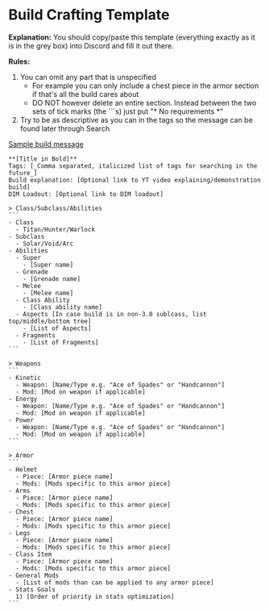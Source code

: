 # Build Crafting Template

**Explanation:** You should copy/paste this template (everything exactly as it is in the grey box) into Discord and fill it out there.

**Rules:**  
  1. You can omit any part that is unspecified
     - For example you can only include a chest piece in the armor section if that's all the build cares about
     - DO NOT however delete an entire section. Instead between the two sets of tick marks (the ```s) just put "* No requirements *"
  2. Try to be as descriptive as you can in the tags so the message can be found later through Search

[Sample build message](https://discord.com/channels/976911199142830080/977300841637765171/977329344026382466)

    **[Title in Bold]**
    Tags: [_Comma separated, italicized list of tags for searching in the future_]
    Build explanation: [Optional link to YT video explaining/demonstration build]
    DIM Loadout: [Optional link to DIM loadout]

    > Class/Subclass/Abilities
    ```
    - Class
      - Titan/Hunter/Warlock
    - Subclass
      - Solar/Void/Arc
    - Abilities
      - Super
        - [Super name]
      - Grenade
        - [Grenade name]
      - Melee
        - [Melee name]
      - Class Ability
        - [Class ability name]
      - Aspects [In case build is in non-3.0 sublcass, list top/middle/bottom tree]
        - [List of Aspects]
      - Fragments
        - [List of Fragments]
    ```

    > Weapons
    ```
    - Kinetic
      - Weapon: [Name/Type e.g. "Ace of Spades" or "Handcannon"]
      - Mod: [Mod on weapon if applicable]
    - Energy
      - Weapon: [Name/Type e.g. "Ace of Spades" or "Handcannon"]
      - Mod: [Mod on weapon if applicable]
    - Power
      - Weapon: [Name/Type e.g. "Ace of Spades" or "Handcannon"]
      - Mod: [Mod on weapon if applicable]
    ```

    > Armor
    ```
    - Helmet
      - Piece: [Armor piece name]
      - Mods: [Mods specific to this armor piece]
    - Arms
      - Piece: [Armor piece name]
      - Mods: [Mods specific to this armor piece]
    - Chest
      - Piece: [Armor piece name]
      - Mods: [Mods specific to this armor piece]
    - Legs
      - Piece: [Armor piece name]
      - Mods: [Mods specific to this armor piece]
    - Class Item
      - Piece: [Armor piece name]
      - Mods: [Mods specific to this armor piece]
    - General Mods
      - [List of mods than can be applied to any armor piece]
    - Stats Goals
      1) [Order of priority in stats optimization]
    ```
